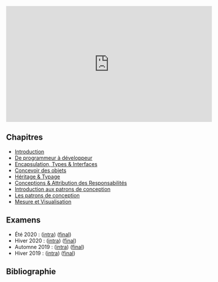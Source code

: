
<div align="center">
<iframe width="560" height="315" src="https://www.youtube.com/embed/wBpmutIgQd0" frameborder="0" allow="accelerometer; autoplay; encrypted-media; gyroscope; picture-in-picture" allowfullscreen></iframe>
</div>

## Chapitres

- [Introduction](/chapters/0_intro)
- [De programmeur à développeur](/chapters/1_developpeur)
- [Encapsulation, Types & Interfaces](/chapters/2_encapsulation)
- [Concevoir des objets](/chapters/3_objets)
- [Héritage & Typage](/chapters/4_heritage)
- [Conceptions & Attribution des Responsabilités](/chapters/5_conception)
- [Introduction aux patrons de conception](/chapters/6_intro_patrons)
- [Les patrons de conception](/chapters/7_patrons)
- [Mesure et Visualisation](/chapters/8_mesure)

## Examens

- Été 2020 : ([intra]()) ([final]())
- Hiver 2020 : ([intra]()) ([final]())
- Automne 2019 : ([intra]()) ([final]())
- Hiver 2019 : ([intra]()) ([final]())

## Bibliographie
